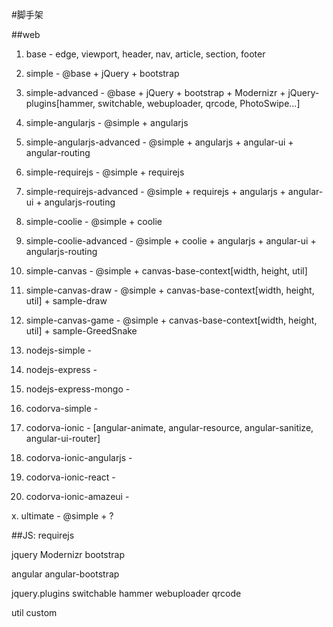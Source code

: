 #脚手架

##web
1. base - edge, viewport, header, nav, article, section, footer

1. simple - @base + jQuery + bootstrap
1. simple-advanced - @base + jQuery + bootstrap + Modernizr + jQuery-plugins[hammer, switchable, webuploader, qrcode, PhotoSwipe...]

1. simple-angularjs - @simple + angularjs
1. simple-angularjs-advanced - @simple + angularjs + angular-ui + angular-routing

1. simple-requirejs - @simple + requirejs
1. simple-requirejs-advanced - @simple + requirejs + angularjs + angular-ui + angularjs-routing

1. simple-coolie - @simple + coolie
1. simple-coolie-advanced - @simple + coolie + angularjs + angular-ui + angularjs-routing

1. simple-canvas - @simple + canvas-base-context[width, height, util]
1. simple-canvas-draw - @simple + canvas-base-context[width, height, util] + sample-draw  
1. simple-canvas-game - @simple + canvas-base-context[width, height, util] + sample-GreedSnake

3. nodejs-simple - 
3. nodejs-express - 
3. nodejs-express-mongo -

4. codorva-simple - 
4. codorva-ionic - [angular-animate, angular-resource, angular-sanitize, angular-ui-router]
4. codorva-ionic-angularjs - 
4. codorva-ionic-react - 
4. codorva-ionic-amazeui - 

x. ultimate - @simple + ?











##JS:
requirejs

jquery
Modernizr
bootstrap

angular
angular-bootstrap

jquery.plugins
  switchable
  hammer
  webuploader
  qrcode

util
custom